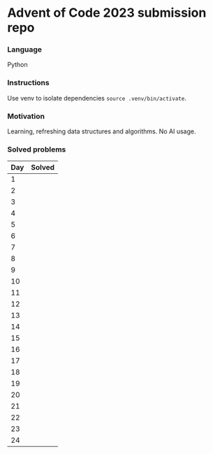 # Advent of Code 2023 submission repo

### Language
Python

### Instructions
Use venv to isolate dependencies `source .venv/bin/activate`.

### Motivation
Learning, refreshing data structures and algorithms.
No AI usage.

### Solved problems

|Day|Solved|
|---|------|
|1||
|2||
|3||
|4||
|5||
|6||
|7||
|8||
|9||
|10||
|11||
|12||
|13||
|14||
|15||
|16||
|17||
|18||
|19||
|20||
|21||
|22||
|23||
|24||
